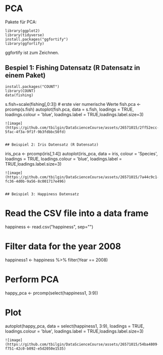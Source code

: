 # PCA

Pakete für PCA:
```
library(ggplot2)
library(tidyverse)
install.packages("ggfortify")
library(ggfortify)
```
ggfortify ist zum Zeichnen.

## Bespiel 1: Fishing Datensatz (R Datensatz in einem Paket)
```
install.packages("COUNT")
library(COUNT)
data(fishing)
```
s.fish=scale(fishing[,0:3]) # erste vier numerische Werte
fish.pca <- prcomp(s.fish)
autoplot(fish.pca, data = s.fish,
         loadings = TRUE, loadings.colour = 'blue',
         loadings.label = TRUE,loadings.label.size=3)
```
![image](https://github.com/tbilgin/DataScienceCourse/assets/26571015/2ff52ecc-5fac-4f3a-9f1f-9b3fdbbc50fd)


## Beispiel 2: Iris Datensatz (R Datensatz)
```
iris_pca <- prcomp(iris[,1:4])
autoplot(iris_pca, data = iris, colour = 'Species',
         loadings = TRUE, loadings.colour = 'blue',
         loadings.label = TRUE,loadings.label.size=3)
```
![image](https://github.com/tbilgin/DataScienceCourse/assets/26571015/7a44c9c1-fc36-4d0b-9a56-8c001717e496)


## Beispiel 3: Happiness Datensatz
```
# Read the CSV file into a data frame
happiness <- read.csv("happiness", sep="")
# Filter data for the year 2008
happiness1 <- happiness %>% filter(Year == 2008)
# Perform PCA
happy_pca <- prcomp(select(happiness1, 3:9))
# Plot
autoplot(happy_pca, data = select(happiness1, 3:9),
         loadings = TRUE, loadings.colour = 'blue',
         loadings.label = TRUE,loadings.label.size=3)
```
![image](https://github.com/tbilgin/DataScienceCourse/assets/26571015/54ba4809-f751-42c0-b092-e5d2050e1535)



